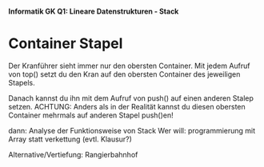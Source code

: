 #### Informatik GK Q1: Lineare Datenstrukturen - Stack

# Container Stapel

Der Kranführer sieht immer nur den obersten Container.
Mit jedem Aufruf von top() setzt du den Kran auf den obersten Container des jeweiligen Stapels.

Danach kannst du ihn mit dem Aufruf von push() auf einen anderen Stalep setzen.
ACHTUNG: Anders als in der Realität kannst du diesen obersten Container mehrmals auf anderen Stapel push()en!

dann: Analyse der Funktionsweise von Stack
Wer will: programmierung mit Array statt verkettung (evtl. Klausur?)

Alternative/Vertiefung: Rangierbahnhof
